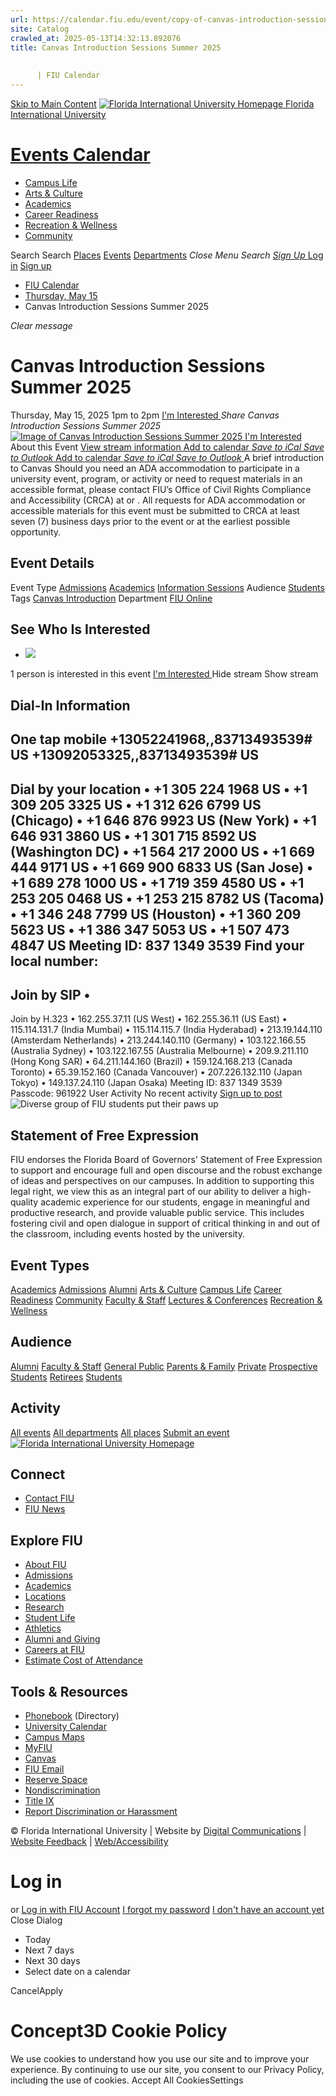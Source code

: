 ```yaml
---
url: https://calendar.fiu.edu/event/copy-of-canvas-introduction-sessions-2788
site: Catalog
crawled_at: 2025-05-13T14:32:13.892076
title: Canvas Introduction Sessions Summer 2025
    
    
      | FIU Calendar
---
```


[Skip to Main Content](https://calendar.fiu.edu/event/copy-of-canvas-introduction-sessions-2788#main-content)
[![Florida International University Homepage](https://digicdn.fiu.edu/core/_assets/images/logo-top.png) Florida International University](https://www.fiu.edu)
# [Events Calendar ](https://calendar.fiu.edu/)
  * [Campus Life](https://calendar.fiu.edu/calendar?event_types%5B%5D=127595)
  * [Arts & Culture](https://calendar.fiu.edu/calendar?event_types%5B%5D=127590)
  * [Academics](https://calendar.fiu.edu/calendar?event_types%5B%5D=127582)
  * [Career Readiness](https://calendar.fiu.edu/calendar?event_types%5B%5D=127584)
  * [Recreation & Wellness](https://calendar.fiu.edu/calendar?event_types%5B%5D=127603)
  * [Community](https://calendar.fiu.edu/calendar?event_types%5B%5D=127601)


Search Search
[Places](https://calendar.fiu.edu/search/places) [Events](https://calendar.fiu.edu/calendar) [Departments](https://calendar.fiu.edu/search/departments)
_Close Menu_
_Search_ [ _Sign Up_ ](https://calendar.fiu.edu/signup)
[Log in](https://calendar.fiu.edu/auth/shib_login?previous_url=https%3A%2F%2Fcalendar.fiu.edu%2Fevent%2Fcopy-of-canvas-introduction-sessions-2788) [Sign up](https://calendar.fiu.edu/signup)
  * [FIU Calendar](https://calendar.fiu.edu/)
  * [Thursday, May 15](https://calendar.fiu.edu/calendar/day/2025/5/15)
  * Canvas Introduction Sessions Summer 2025


_Clear message_
# Canvas Introduction Sessions Summer 2025
Thursday, May 15, 2025 1pm to 2pm 
[ I'm Interested ](https://calendar.fiu.edu/event/49108472276838/confirm?return=https%3A%2F%2Fcalendar.fiu.edu%2Fevent%2Fcopy-of-canvas-introduction-sessions-2788)
_Share Canvas Introduction Sessions Summer 2025_
[ ![Image of Canvas Introduction Sessions Summer 2025](https://localist-images.azureedge.net/photos/37871896268933/card/212fa0ed49d5c134e53280a20afab4ed3007c58e.jpg) ](https://calendar.fiu.edu/photo/37871896268933)
[ I'm Interested ](https://calendar.fiu.edu/event/49108472276838/confirm?return=https%3A%2F%2Fcalendar.fiu.edu%2Fevent%2Fcopy-of-canvas-introduction-sessions-2788)
About this Event
[View stream information ](https://calendar.fiu.edu/event/copy-of-canvas-introduction-sessions-2788#about_stream)
[Add to calendar ](https://calendar.fiu.edu/event/copy-of-canvas-introduction-sessions-2788)
[ _Save to iCal_ ](https://calendar.fiu.edu/event/copy-of-canvas-introduction-sessions-2788.ics "Save to iCal") [ _Save to Outlook_ ](https://calendar.fiu.edu/event/copy-of-canvas-introduction-sessions-2788.ics "Save to Outlook")
[Add to calendar ](https://calendar.fiu.edu/event/copy-of-canvas-introduction-sessions-2788)
[ _Save to iCal_ ](https://calendar.fiu.edu/event/copy-of-canvas-introduction-sessions-2788.ics "Save to iCal") [ _Save to Outlook_ ](https://calendar.fiu.edu/event/copy-of-canvas-introduction-sessions-2788.ics "Save to Outlook")
A brief introduction to Canvas
Should you need an ADA accommodation to participate in a university event, program, or activity or need to request materials in an accessible format, please contact FIU’s Office of Civil Rights Compliance and Accessibility (CRCA) at or . All requests for ADA accommodation or accessible materials for this event must be submitted to CRCA at least seven (7) business days prior to the event or at the earliest possible opportunity. 
## Event Details
Event Type
[Admissions](https://calendar.fiu.edu/search/events?event_types%5B%5D=127583) [Academics](https://calendar.fiu.edu/search/events?event_types%5B%5D=127582) [Information Sessions](https://calendar.fiu.edu/search/events?event_types%5B%5D=127586)
Audience
[Students](https://calendar.fiu.edu/search/events?event_types%5B%5D=121719)
Tags
[Canvas Introduction](https://calendar.fiu.edu/search/events?event_types%5B%5D=41030931647909)
Department
[FIU Online](https://calendar.fiu.edu/department/fiu_online)
##  See Who Is Interested 
  * ![](https://localist-images.azureedge.net/photos/664326/small/7eb1b843932ccca9c16245cc99f64d88370c9c69.jpg)


1 person  is interested in this event
[ I'm Interested ](https://calendar.fiu.edu/event/49108472276838/confirm?return=https%3A%2F%2Fcalendar.fiu.edu%2Fevent%2Fcopy-of-canvas-introduction-sessions-2788)
Hide stream Show stream
## Dial-In Information
One tap mobile +13052241968,,83713493539# US +13092053325,,83713493539# US
---
Dial by your location • +1 305 224 1968 US • +1 309 205 3325 US • +1 312 626 6799 US (Chicago) • +1 646 876 9923 US (New York) • +1 646 931 3860 US • +1 301 715 8592 US (Washington DC) • +1 564 217 2000 US • +1 669 444 9171 US • +1 669 900 6833 US (San Jose) • +1 689 278 1000 US • +1 719 359 4580 US • +1 253 205 0468 US • +1 253 215 8782 US (Tacoma) • +1 346 248 7799 US (Houston) • +1 360 209 5623 US • +1 386 347 5053 US • +1 507 473 4847 US
Meeting ID: 837 1349 3539
Find your local number: 
---
Join by SIP • 
---
Join by H.323 • 162.255.37.11 (US West) • 162.255.36.11 (US East) • 115.114.131.7 (India Mumbai) • 115.114.115.7 (India Hyderabad) • 213.19.144.110 (Amsterdam Netherlands) • 213.244.140.110 (Germany) • 103.122.166.55 (Australia Sydney) • 103.122.167.55 (Australia Melbourne) • 209.9.211.110 (Hong Kong SAR) • 64.211.144.160 (Brazil) • 159.124.168.213 (Canada Toronto) • 65.39.152.160 (Canada Vancouver) • 207.226.132.110 (Japan Tokyo) • 149.137.24.110 (Japan Osaka)
Meeting ID: 837 1349 3539 Passcode: 961922
User Activity
No recent activity
[Sign up to post](https://calendar.fiu.edu/auth/shib_login?previous_url=https%3A%2F%2Fcalendar.fiu.edu%2Fevent%2Fcopy-of-canvas-introduction-sessions-2788)
![Diverse group of FIU students put their paws up](https://www.fiu.edu/_assets/images/thumbnail-students-paw.jpg)
## Statement of Free Expression
FIU endorses the Florida Board of Governors' Statement of Free Expression to support and encourage full and open discourse and the robust exchange of ideas and perspectives on our campuses. In addition to supporting this legal right, we view this as an integral part of our ability to deliver a high-quality academic experience for our students, engage in meaningful and productive research, and provide valuable public service. This includes fostering civil and open dialogue in support of critical thinking in and out of the classroom, including events hosted by the university.
## Event Types
[Academics](https://calendar.fiu.edu/calendar?event_types%5B%5D=127582)
[Admissions](https://calendar.fiu.edu/calendar?event_types%5B%5D=127583)
[Alumni](https://calendar.fiu.edu/calendar?event_types%5B%5D=127589)
[Arts & Culture](https://calendar.fiu.edu/calendar?event_types%5B%5D=127590)
[Campus Life](https://calendar.fiu.edu/calendar?event_types%5B%5D=127595)
[Career Readiness](https://calendar.fiu.edu/calendar?event_types%5B%5D=127584)
[Community](https://calendar.fiu.edu/calendar?event_types%5B%5D=127601)
[Faculty & Staff](https://calendar.fiu.edu/calendar?event_types%5B%5D=127602)
[Lectures & Conferences](https://calendar.fiu.edu/calendar?event_types%5B%5D=127587)
[Recreation & Wellness](https://calendar.fiu.edu/calendar?event_types%5B%5D=127603)
## Audience
[Alumni](https://calendar.fiu.edu/calendar?event_types%5B%5D=121721)
[Faculty & Staff](https://calendar.fiu.edu/calendar?event_types%5B%5D=121720)
[General Public](https://calendar.fiu.edu/calendar?event_types%5B%5D=121722)
[Parents & Family](https://calendar.fiu.edu/calendar?event_types%5B%5D=36918157286658)
[Private](https://calendar.fiu.edu/calendar?event_types%5B%5D=129753)
[Prospective Students](https://calendar.fiu.edu/calendar?event_types%5B%5D=121723)
[Retirees](https://calendar.fiu.edu/calendar?event_types%5B%5D=37290279036119)
[Students](https://calendar.fiu.edu/calendar?event_types%5B%5D=121719)
## Activity
[All events](https://calendar.fiu.edu/search?what=events)
[All departments](https://calendar.fiu.edu/search/departments)
[All places](https://calendar.fiu.edu/search?what=places)
[Submit an event](https://calendar.fiu.edu/admin/events/new/basic-information)
[ ![Florida International University Homepage](https://digicdn.fiu.edu/core/_assets/images/footer-logo.svg) ](https://www.fiu.edu/)
## Connect
  * [Contact FIU](https://www.fiu.edu/about/contact-us/index.html)
  * [FIU News](https://news.fiu.edu/)


## Explore FIU
  * [About FIU](https://www.fiu.edu/about/index.html)
  * [Admissions](https://www.fiu.edu/admissions/index.html)
  * [Academics](https://www.fiu.edu/academics/index.html)
  * [Locations](https://www.fiu.edu/locations/index.html)
  * [Research](https://www.fiu.edu/research/index.html)
  * [Student Life](https://www.fiu.edu/student-life/index.html)
  * [Athletics](https://www.fiu.edu/athletics/index.html)
  * [Alumni and Giving](https://www.fiu.edu/alumni-and-giving/index.html)
  * [Careers at FIU](https://hr.fiu.edu/careers/)
  * [Estimate Cost of Attendance](https://onestop.fiu.edu/finances/estimate-your-costs/)


## Tools & Resources
  * [Phonebook](https://phonebook.fiu.edu) (Directory)
  * [University Calendar](https://calendar.fiu.edu/)
  * [Campus Maps](https://campusmaps.fiu.edu/)
  * [MyFIU](https://my.fiu.edu/)
  * [Canvas](https://canvas.fiu.edu)
  * [FIU Email](http://mail.fiu.edu/)
  * [Reserve Space](https://reservespace.fiu.edu/make-reservation/)
  * [Nondiscrimination](https://ace.fiu.edu/civil-rights-and-accessibility/harassment-and-discrimination/)
  * [Title IX](https://ace.fiu.edu/title-ix/)
  * [Report Discrimination or Harassment](https://report.fiu.edu/)


© Florida International University  | Website by [Digital Communications](https://stratcomm.fiu.edu/digital-print/websites/) | [Website Feedback](https://webforms.fiu.edu/view.php?id=370774&element_5=https://calendar.fiu.edu/https://calendar.fiu.edu/) | [Web/Accessibility](https://accessibility.fiu.edu/)
# Log in
or
[Log in with FIU Account](https://calendar.fiu.edu/auth/shib_login?previous_url=https%3A%2F%2Fcalendar.fiu.edu%2Fevent%2Fcopy-of-canvas-introduction-sessions-2788)
[I forgot my password](https://calendar.fiu.edu/auth/forgot) [I don't have an account yet](https://calendar.fiu.edu/signup)
Close Dialog
  * Today
  * Next 7 days
  * Next 30 days
  * Select date on a calendar


CancelApply
# Concept3D Cookie Policy
We use cookies to understand how you use our site and to improve your experience. By continuing to use our site, you consent to our Privacy Policy, including the use of cookies. 
Accept All CookiesSettings
